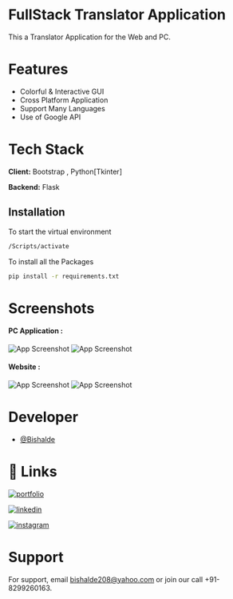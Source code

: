 # FullStack Translator Application

This a Translator Application for the Web and PC.

# Features

- Colorful & Interactive GUI
- Cross Platform Application
- Support Many Languages
- Use of Google API

# Tech Stack

**Client:** Bootstrap , Python[Tkinter]

**Backend:** Flask

## Installation

To start the virtual environment

```bash
/Scripts/activate

```

To install all the Packages

```bash
pip install -r requirements.txt

```

# Screenshots

#### PC Application :

![App Screenshot](Resources/0.png)
![App Screenshot](Resources/1.png)

#### Website :

![App Screenshot](Resources/2.png)
![App Screenshot](Resources/3.png)

# Developer

- [@Bishalde](https://www.github.com/BishalDe)

# 🔗 Links

[![portfolio](https://img.shields.io/badge/my_portfolio-000?style=for-the-badge&logo=ko-fi&logoColor=white)](https://bishalde.github.io/)

[![linkedin](https://img.shields.io/badge/linkedin-0A66C2?style=for-the-badge&logo=linkedin&logoColor=white)](https://www.linkedin.com/in/bishalde/)

[![instagram](https://img.shields.io/badge/instagram-1DA1F2?style=for-the-badge&logo=instagram&logoColor=white)](https://instagram.com/bishal_de)

# Support

For support, email bishalde208@yahoo.com or join our call +91-8299260163.
